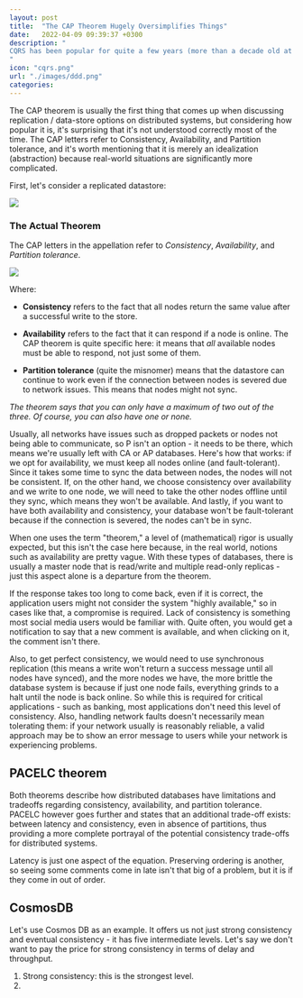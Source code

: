 ```yaml
---
layout: post
title:  "The CAP Theorem Hugely Oversimplifies Things"
date:   2022-04-09 09:39:37 +0300
description: "
CQRS has been popular for quite a few years (more than a decade old at this point), and while it's no longer in the hype phase of adoption, it still gets brought up quite a bit during architectural discussions for new projects (usually in conjunction with microservices). A few years after the pattern became popular, there was mounting criticism against it, mainly because of the complexity it introduces - with critics citing it as a typical example of over-engineering / premature optimization.
"
icon: "cqrs.png"
url: "./images/ddd.png"
categories:
---
```

The CAP theorem is usually the first thing that comes up when discussing replication / data-store options on distributed systems, but considering how popular it is, it's surprising that it's not understood correctly most of the time. The CAP letters refer to Consistency, Availability, and Partition tolerance, and it's worth mentioning that it is merely an idealization (abstraction) because real-world situations are significantly more complicated. 

First, let's consider a replicated datastore:

<img src="replication.png" class="img" />

### The Actual Theorem 

The CAP letters in the appellation refer to *Consistency*, *Availability*, and *Partition tolerance*. 

<img src="cap.png" class="img" />

Where:

* **Consistency** refers to the fact that all nodes return the same value after a successful write to the store. 

* **Availability** refers to the fact that it can respond if a node is online. The CAP theorem is quite specific here: it means that *all* available nodes must be able to respond, not just some of them.

* **Partition tolerance** (quite the misnomer) means that the datastore can continue to work even if the connection between nodes is severed due to network issues. This means that nodes might not sync.

*The theorem says that you can only have a maximum of two out of the three. Of course, you can also have one or none.*

Usually, all networks have issues such as dropped packets or nodes not being able to communicate, so P isn't an option - it needs to be there, which means we're usually left with CA or AP databases. Here's how that works: if we opt for availability, we must keep all nodes online (and fault-tolerant). Since it takes some time to sync the data between nodes, the nodes will not be consistent. If, on the other hand, we choose consistency over availability and we write to one node, we will need to take the other nodes offline until they sync, which means they won't be available. And lastly, if you want to have both availability and consistency, your database won't be fault-tolerant because if the connection is severed, the nodes can't be in sync.

When one uses the term "theorem," a level of (mathematical) rigor is usually expected, but this isn't the case here because, in the real world, notions such as availability are pretty vague. With these types of databases, there is usually a master node that is read/write and multiple read-only replicas - just this aspect alone is a departure from the theorem.

If the response takes too long to come back, even if it is correct, the application users might not consider the system "highly available," so in cases like that, a compromise is required. Lack of consistency is something most social media users would be familiar with. Quite often, you would get a notification to say that a new comment is available, and when clicking on it, the comment isn't there. 

Also, to get perfect consistency, we would need to use synchronous replication (this means a write won't return a success message until all nodes have synced), and the more nodes we have, the more brittle the database system is because if just one node fails, everything grinds to a halt until the node is back online. So while this is required for critical applications - such as banking, most applications don't need this level of consistency. Also, handling network faults doesn't necessarily mean tolerating them: if your network usually is reasonably reliable, a valid approach may be to show an error message to users while your network is experiencing problems. 

## PACELC theorem

Both theorems describe how distributed databases have limitations and tradeoffs regarding consistency, availability, and partition tolerance. PACELC however goes further and states that an additional trade-off exists: between latency and consistency, even in absence of partitions, thus providing a more complete portrayal of the potential consistency trade-offs for distributed systems.

Latency is just one aspect of the equation. Preserving ordering is another, so seeing some comments come in late isn't that big of a problem, but it is if they come in out of order. 

## CosmosDB

Let's use Cosmos DB as an example. It offers us not just strong consistency and eventual consistency - it has five intermediate levels.
Let's say we don't want to pay the price for strong consistency in terms of delay and throughput. 

1. Strong consistency: this is the strongest level.
2. 



